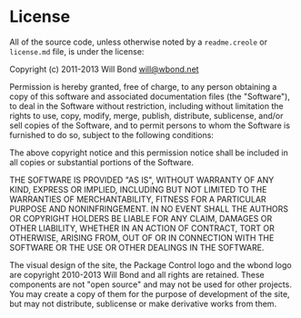 # License

All of the source code, unless otherwise noted by a `readme.creole` or
`license.md` file, is under the license:

  Copyright (c) 2011-2013 Will Bond <will@wbond.net>

  Permission is hereby granted, free of charge, to any person obtaining a copy
  of this software and associated documentation files (the "Software"), to deal
  in the Software without restriction, including without limitation the rights
  to use, copy, modify, merge, publish, distribute, sublicense, and/or sell
  copies of the Software, and to permit persons to whom the Software is
  furnished to do so, subject to the following conditions:

  The above copyright notice and this permission notice shall be included in
  all copies or substantial portions of the Software.

  THE SOFTWARE IS PROVIDED "AS IS", WITHOUT WARRANTY OF ANY KIND, EXPRESS OR
  IMPLIED, INCLUDING BUT NOT LIMITED TO THE WARRANTIES OF MERCHANTABILITY,
  FITNESS FOR A PARTICULAR PURPOSE AND NONINFRINGEMENT. IN NO EVENT SHALL THE
  AUTHORS OR COPYRIGHT HOLDERS BE LIABLE FOR ANY CLAIM, DAMAGES OR OTHER
  LIABILITY, WHETHER IN AN ACTION OF CONTRACT, TORT OR OTHERWISE, ARISING FROM,
  OUT OF OR IN CONNECTION WITH THE SOFTWARE OR THE USE OR OTHER DEALINGS IN
  THE SOFTWARE.

The visual design of the site, the Package Control logo and the wbond logo are
copyright 2010-2013 Will Bond and all rights are retained. These components are
not "open source" and may not be used for other projects. You may create a copy
of them for the purpose of development of the site, but may not distribute,
sublicense or make derivative works from them.
